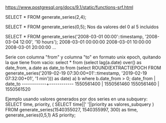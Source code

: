 https://www.postgresql.org/docs/9.1/static/functions-srf.html

SELECT * FROM generate_series(2,4);

SELECT * FROM generate_series(0,5);
Nos da valores del 0 al 5 incluidos


SELECT * FROM generate_series('2008-03-01 00:00'::timestamp, '2008-03-04 12:00', '10 hours');
 2008-03-01 00:00:00
 2008-03-01 10:00:00
 2008-03-01 20:00:00
 ...


Serie con columna "from" y columna "to" en formato unix epoch, quitando la que tiene from vacio:
select * from (select lag(a.date) over() as date_from, a.date as date_to from (select ROUND(EXTRACT(EPOCH FROM generate_series('2019-02-19 07:30:00+01'::timestamp, '2019-02-19 07:32:00+01', '1 min'))) as date) a) b where b.date_from > 0;
 date_from  |  date_to
------------+------------
 1550561400 | 1550561460
 1550561460 | 1550561520





Ejemplo usando valores generados por dos series en una subquery:
SELECT time, priority,
  (
    SELECT time||' '||priority as valores_subquery
  )
FROM
  generate_series(1540355027, 1540355997, 300) as time,
  generate_series(0,5,1) AS priority;
